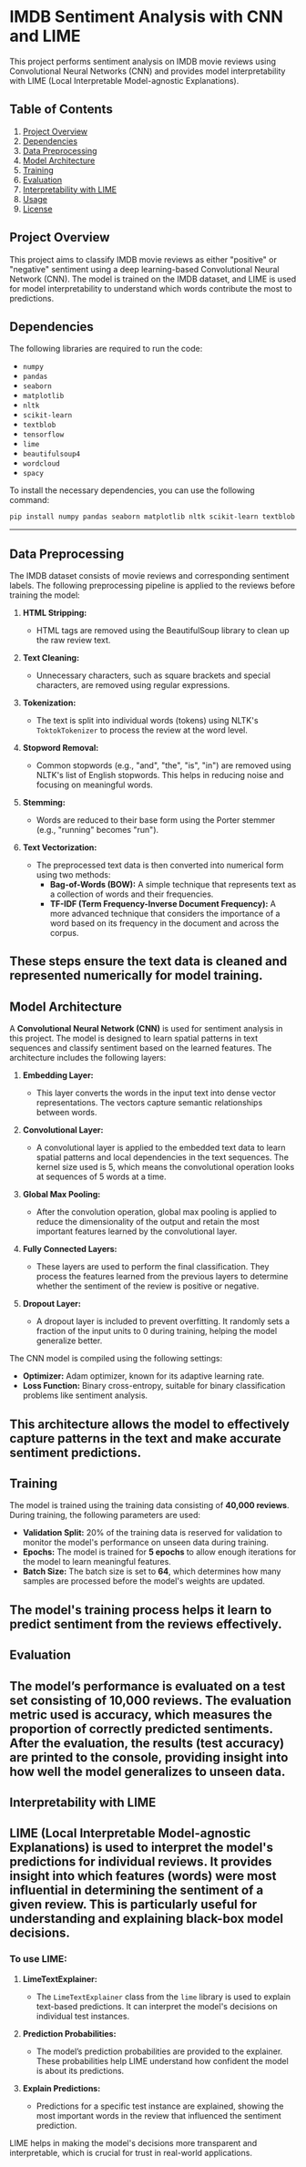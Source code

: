 # IMDB Sentiment Analysis with CNN and LIME

This project performs sentiment analysis on IMDB movie reviews using Convolutional Neural Networks (CNN) and provides model interpretability with LIME (Local Interpretable Model-agnostic Explanations).

## Table of Contents
1. [Project Overview](#project-overview)
2. [Dependencies](#dependencies)
3. [Data Preprocessing](#data-preprocessing)
4. [Model Architecture](#model-architecture)
5. [Training](#training)
6. [Evaluation](#evaluation)
7. [Interpretability with LIME](#interpretability-with-lime)
8. [Usage](#usage)
9. [License](#license)

## Project Overview
This project aims to classify IMDB movie reviews as either "positive" or "negative" sentiment using a deep learning-based Convolutional Neural Network (CNN). The model is trained on the IMDB dataset, and LIME is used for model interpretability to understand which words contribute the most to predictions.

## Dependencies
The following libraries are required to run the code:

- `numpy`
- `pandas`
- `seaborn`
- `matplotlib`
- `nltk`
- `scikit-learn`
- `textblob`
- `tensorflow`
- `lime`
- `beautifulsoup4`
- `wordcloud`
- `spacy`

To install the necessary dependencies, you can use the following command:

```bash
pip install numpy pandas seaborn matplotlib nltk scikit-learn textblob tensorflow lime beautifulsoup4 wordcloud spacy
```
---
## Data Preprocessing

The IMDB dataset consists of movie reviews and corresponding sentiment labels. The following preprocessing pipeline is applied to the reviews before training the model:

1. **HTML Stripping:** 
   - HTML tags are removed using the BeautifulSoup library to clean up the raw review text.

2. **Text Cleaning:** 
   - Unnecessary characters, such as square brackets and special characters, are removed using regular expressions.

3. **Tokenization:** 
   - The text is split into individual words (tokens) using NLTK's `ToktokTokenizer` to process the review at the word level.

4. **Stopword Removal:** 
   - Common stopwords (e.g., "and", "the", "is", "in") are removed using NLTK's list of English stopwords. This helps in reducing noise and focusing on meaningful words.

5. **Stemming:** 
   - Words are reduced to their base form using the Porter stemmer (e.g., "running" becomes "run").

6. **Text Vectorization:** 
   - The preprocessed text data is then converted into numerical form using two methods:
     - **Bag-of-Words (BOW):** A simple technique that represents text as a collection of words and their frequencies.
     - **TF-IDF (Term Frequency-Inverse Document Frequency):** A more advanced technique that considers the importance of a word based on its frequency in the document and across the corpus.

These steps ensure the text data is cleaned and represented numerically for model training.
---

## Model Architecture

A **Convolutional Neural Network (CNN)** is used for sentiment analysis in this project. The model is designed to learn spatial patterns in text sequences and classify sentiment based on the learned features. The architecture includes the following layers:

1. **Embedding Layer:** 
   - This layer converts the words in the input text into dense vector representations. The vectors capture semantic relationships between words.

2. **Convolutional Layer:** 
   - A convolutional layer is applied to the embedded text data to learn spatial patterns and local dependencies in the text sequences. The kernel size used is 5, which means the convolutional operation looks at sequences of 5 words at a time.

3. **Global Max Pooling:** 
   - After the convolution operation, global max pooling is applied to reduce the dimensionality of the output and retain the most important features learned by the convolutional layer.

4. **Fully Connected Layers:** 
   - These layers are used to perform the final classification. They process the features learned from the previous layers to determine whether the sentiment of the review is positive or negative.

5. **Dropout Layer:** 
   - A dropout layer is included to prevent overfitting. It randomly sets a fraction of the input units to 0 during training, helping the model generalize better.

The CNN model is compiled using the following settings:
- **Optimizer:** Adam optimizer, known for its adaptive learning rate.
- **Loss Function:** Binary cross-entropy, suitable for binary classification problems like sentiment analysis.

This architecture allows the model to effectively capture patterns in the text and make accurate sentiment predictions.
---

## Training

The model is trained using the training data consisting of **40,000 reviews**. During training, the following parameters are used:
- **Validation Split:** 20% of the training data is reserved for validation to monitor the model's performance on unseen data during training.
- **Epochs:** The model is trained for **5 epochs** to allow enough iterations for the model to learn meaningful features.
- **Batch Size:** The batch size is set to **64**, which determines how many samples are processed before the model's weights are updated.

The model's training process helps it learn to predict sentiment from the reviews effectively.
---

## Evaluation

The model’s performance is evaluated on a **test set** consisting of **10,000 reviews**. The evaluation metric used is **accuracy**, which measures the proportion of correctly predicted sentiments. After the evaluation, the results (test accuracy) are printed to the console, providing insight into how well the model generalizes to unseen data.
---

## Interpretability with LIME

**LIME (Local Interpretable Model-agnostic Explanations)** is used to interpret the model's predictions for individual reviews. It provides insight into which features (words) were most influential in determining the sentiment of a given review. This is particularly useful for understanding and explaining black-box model decisions.
---

### To use LIME:

1. **LimeTextExplainer:** 
   - The `LimeTextExplainer` class from the `lime` library is used to explain text-based predictions. It can interpret the model's decisions on individual test instances.
   
2. **Prediction Probabilities:** 
   - The model’s prediction probabilities are provided to the explainer. These probabilities help LIME understand how confident the model is about its predictions.

3. **Explain Predictions:** 
   - Predictions for a specific test instance are explained, showing the most important words in the review that influenced the sentiment prediction.

LIME helps in making the model's decisions more transparent and interpretable, which is crucial for trust in real-world applications.
